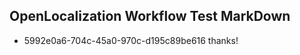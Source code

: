 ## OpenLocalization Workflow Test MarkDown
* 5992e0a6-704c-45a0-970c-d195c89be616 thanks!

<!--HONumber=Aug16_HO4-->



